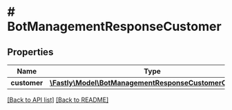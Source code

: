 # # BotManagementResponseCustomer

## Properties

Name | Type | Description | Notes
------------ | ------------- | ------------- | -------------
**customer** | [**\Fastly\Model\BotManagementResponseCustomerCustomer**](BotManagementResponseCustomerCustomer.md) |  | [optional] 


[[Back to API list]](../../README.md#endpoints) [[Back to README]](../../README.md)
